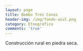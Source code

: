 ```yaml
---
layout: page
title: Bombo Tres Conos
header-img: /img/fondo-azul.png
category: Etnográfico
comments: 'true'
---
```



Construcción rural en piedra seca.
